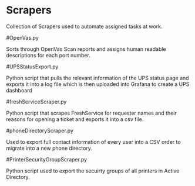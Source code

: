 # Scrapers
Collection of Scrapers used to automate assigned tasks at work.


#OpenVas.py

  Sorts through OpenVas Scan reports and assigns human readable descriptions for each port number.

#UPSStatusExport.py


  Python script that pulls the relevant information of the UPS status page and exports it into a log file which is then uploaded into Grafana to create a UPS dashboard

#freshServiceScraper.py


  Python script that scrapes FreshService for requester names and their reasons for opening a ticket and exports it into a csv file.

#phoneDirectoryScraper.py


  Used to export full contact information of every user into a CSV order to migrate into a new phone directory.
  
 #PrinterSecurityGroupScraper.py
  
 Python script used to export the secuirty groups of all printers in Active Directory.
